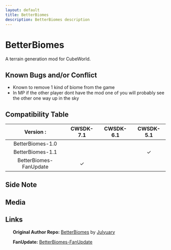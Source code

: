 ```yaml
---
layout: default
title: BetterBiomes
description: BetterBiomes description
---
```


# BetterBiomes

A terrain generation mod for CubeWorld.

## Known Bugs and/or Conflict

- Known to remove 1 kind of biome from the game
- In MP if the other player dont have the mod one of you will probably see the other one way up in the sky

## Compatibility Table
  
<div align="center" markdown="1">

| Version :               | CWSDK-7.1     | CWSDK-6.1  | CWSDK-5.1   |
| :-----------:           |:-------------:| :---------:| :----------:|
| BetterBiomes-1.0        |               |            |             |
| BetterBiomes-1.1        |               |            |  &#10003;   |
| BetterBiomes-FanUpdate  | 	&#10003;    |            |             |

</div>
  
## Side Note

## Media

## Links

&nbsp;&nbsp;&nbsp;&nbsp;&nbsp;&nbsp;**Original Author Repo:** [BetterBiomes](https://github.com/ParanormalVibe/BetterBiomes) by [Julyuary](https://github.com/ParanormalVibe)

&nbsp;&nbsp;&nbsp;&nbsp;&nbsp;&nbsp;**FanUpdate:** [BetterBiomes-FanUpdate](https://github.com/Paroyer/BetterBiomes-FanUpdate) 
